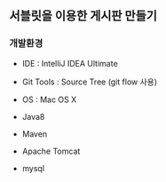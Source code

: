 ## 서블릿을 이용한 게시판 만들기


### 개발환경
- IDE : IntelliJ IDEA Ultimate

- Git Tools : Source Tree (git flow 사용)

- OS : Mac OS X

- Java8

- Maven

- Apache Tomcat

- mysql


